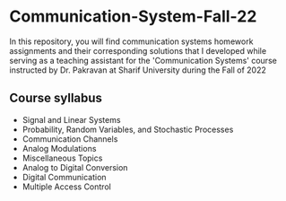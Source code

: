 # Communication-System-Fall-22

In this repository, you will find communication systems homework assignments and their corresponding solutions that I developed while serving as a teaching assistant for the 'Communication Systems' course instructed by Dr. Pakravan at Sharif University during the Fall of 2022

## Course syllabus
- Signal and Linear Systems
- Probability, Random Variables, and Stochastic Processes
- Communication Channels
- Analog Modulations
- Miscellaneous Topics
- Analog to Digital Conversion
- Digital Communication
- Multiple Access Control
